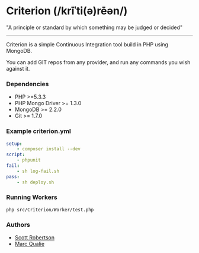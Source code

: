 Criterion (/krīˈti(ə)rēən/)
===
"A principle or standard by which something may be judged or decided"

----

Criterion is a simple Continuous Integration tool build in PHP using MongoDB.

You can add GIT repos from any provider, and run any commands you wish against it.


### Dependencies

- PHP >=5.3.3
- PHP Mongo Driver >= 1.3.0
- MongoDB >= 2.2.0
- Git >= 1.7.0


### Example criterion.yml
```yml
setup:
    - composer install --dev
script:
    - phpunit
fail:
    - sh log-fail.sh
pass:
    - sh deploy.sh
```

### Running Workers

```shell
php src/Criterion/Worker/test.php
```

### Authors
- [Scott Robertson](http://github.com/scottymeuk)
- [Marc Qualie](http://github.com/marcqualie)